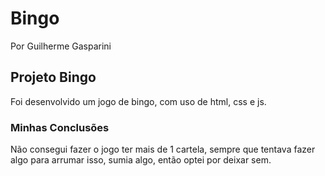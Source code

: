 <h1>Bingo</h1>
<p>Por Guilherme Gasparini</p>
<h2>Projeto Bingo</h2>
<p>Foi desenvolvido um jogo de bingo, com uso de html, css e js.</p>
<h3>Minhas Conclusões</h3>
<p>Não consegui fazer o jogo ter mais de 1 cartela, sempre que tentava fazer algo para arrumar isso, sumia algo, então optei por deixar sem.</p>
